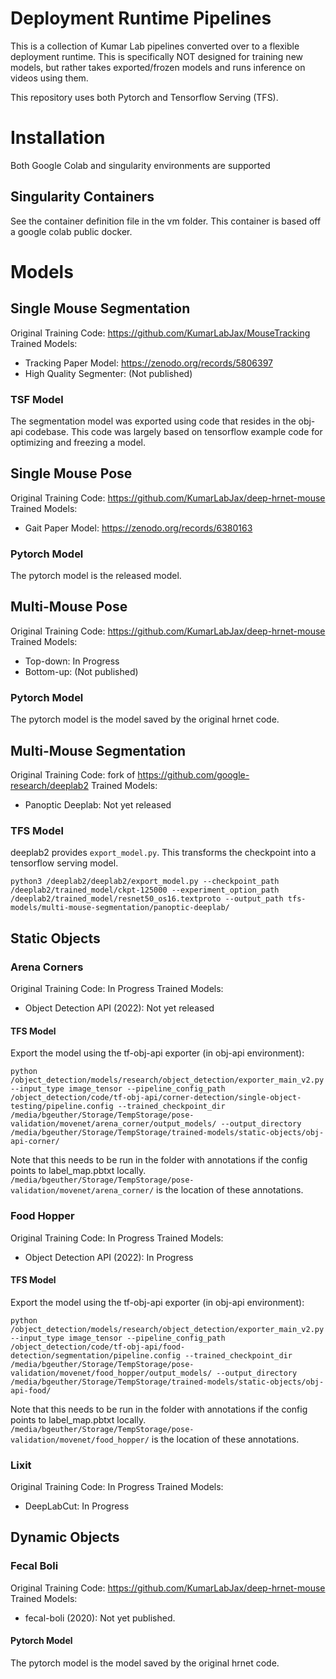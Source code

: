 # Deployment Runtime Pipelines

This is a collection of Kumar Lab pipelines converted over to a flexible deployment runtime.
This is specifically NOT designed for training new models, but rather takes exported/frozen models and runs inference on videos using them.

This repository uses both Pytorch and Tensorflow Serving (TFS).

# Installation

Both Google Colab and singularity environments are supported

## Singularity Containers

See the container definition file in the vm folder. This container is based off a google colab public docker.

# Models

## Single Mouse Segmentation

Original Training Code: https://github.com/KumarLabJax/MouseTracking
Trained Models:
* Tracking Paper Model: https://zenodo.org/records/5806397
* High Quality Segmenter: (Not published)


### TSF Model

The segmentation model was exported using code that resides in the obj-api codebase. This code was largely based on tensorflow example code for optimizing and freezing a model.

## Single Mouse Pose

Original Training Code: https://github.com/KumarLabJax/deep-hrnet-mouse
Trained Models:
* Gait Paper Model: https://zenodo.org/records/6380163

### Pytorch Model

The pytorch model is the released model.

## Multi-Mouse Pose

Original Training Code: https://github.com/KumarLabJax/deep-hrnet-mouse
Trained Models:
* Top-down: In Progress
* Bottom-up: (Not published)

### Pytorch Model

The pytorch model is the model saved by the original hrnet code.

## Multi-Mouse Segmentation

Original Training Code: fork of https://github.com/google-research/deeplab2
Trained Models:
* Panoptic Deeplab: Not yet released

### TFS Model

deeplab2 provides `export_model.py`. This transforms the checkpoint into a tensorflow serving model.

```
python3 /deeplab2/deeplab2/export_model.py --checkpoint_path /deeplab2/trained_model/ckpt-125000 --experiment_option_path /deeplab2/trained_model/resnet50_os16.textproto --output_path tfs-models/multi-mouse-segmentation/panoptic-deeplab/
```

## Static Objects

### Arena Corners

Original Training Code: In Progress
Trained Models:
* Object Detection API (2022): Not yet released

#### TFS Model

Export the model using the tf-obj-api exporter (in obj-api environment):
```
python /object_detection/models/research/object_detection/exporter_main_v2.py --input_type image_tensor --pipeline_config_path /object_detection/code/tf-obj-api/corner-detection/single-object-testing/pipeline.config --trained_checkpoint_dir /media/bgeuther/Storage/TempStorage/pose-validation/movenet/arena_corner/output_models/ --output_directory /media/bgeuther/Storage/TempStorage/trained-models/static-objects/obj-api-corner/
```
Note that this needs to be run in the folder with annotations if the config points to label_map.pbtxt locally.
`/media/bgeuther/Storage/TempStorage/pose-validation/movenet/arena_corner/` is the location of these annotations.

### Food Hopper

Original Training Code: In Progress
Trained Models:
* Object Detection API (2022): In Progress

#### TFS Model

Export the model using the tf-obj-api exporter (in obj-api environment):
```
python /object_detection/models/research/object_detection/exporter_main_v2.py --input_type image_tensor --pipeline_config_path /object_detection/code/tf-obj-api/food-detection/segmentation/pipeline.config --trained_checkpoint_dir /media/bgeuther/Storage/TempStorage/pose-validation/movenet/food_hopper/output_models/ --output_directory /media/bgeuther/Storage/TempStorage/trained-models/static-objects/obj-api-food/
```
Note that this needs to be run in the folder with annotations if the config points to label_map.pbtxt locally.
`/media/bgeuther/Storage/TempStorage/pose-validation/movenet/food_hopper/` is the location of these annotations.

### Lixit

Original Training Code: In Progress
Trained Models:
* DeepLabCut: In Progress

## Dynamic Objects

### Fecal Boli

Original Training Code: https://github.com/KumarLabJax/deep-hrnet-mouse
Trained Models:
* fecal-boli (2020): Not yet published.

#### Pytorch Model

The pytorch model is the model saved by the original hrnet code.
